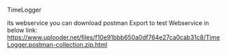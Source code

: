 TimeLogger

its webservice
you can download postman Export to test Webservice in below link:
https://www.uplooder.net/files/f10e91bbb650a0df764e27ca0cab31c8/TimeLogger.postman-collection.zip.html
